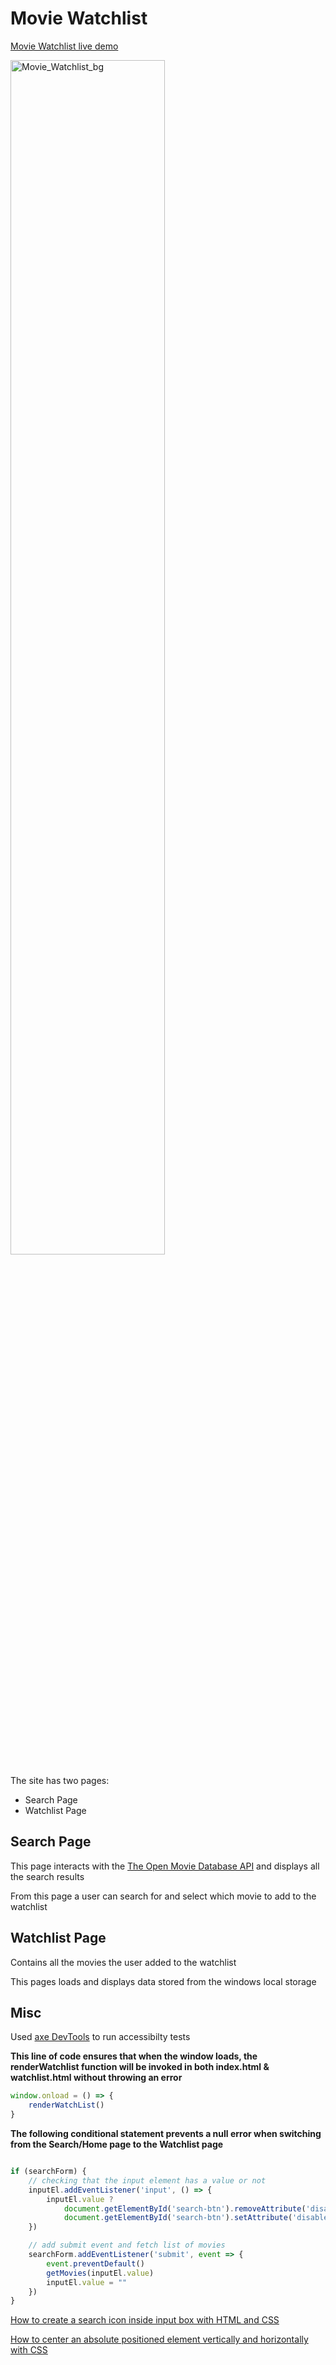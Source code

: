 # Movie Watchlist
[Movie Watchlist live demo](https://nsm722.github.io/Movie-Watchlist/ "visit site")

<img width="70%" alt="Movie_Watchlist_bg" src="https://user-images.githubusercontent.com/83452606/215103002-f01c7659-a550-4547-881c-eb0c9f9022be.png">


The site has two pages:
  - Search Page
  - Watchlist Page

## Search Page

This page interacts with the [The Open Movie Database API]("https://www.omdbapi.com/" "Read Docs") and displays all the search results

From this page a user can search for and select which movie to add to the watchlist


## Watchlist Page

Contains all the movies the user added to the watchlist

This pages loads and displays data stored from the windows local storage 


## Misc

Used [axe DevTools](https://deque.com/axe/devtools/ "Read docs") to run accessibilty tests

**This line of code ensures that when the window loads, the renderWatchlist function will be invoked in both index.html & watchlist.html without throwing an error**
```javascript
window.onload = () => {
	renderWatchList()
}
```

**The following conditional statement prevents a null error when switching from the Search/Home page to the Watchlist page**

```javascript

if (searchForm) {
	// checking that the input element has a value or not
	inputEl.addEventListener('input', () => {
		inputEl.value ?
			document.getElementById('search-btn').removeAttribute('disabled') :
			document.getElementById('search-btn').setAttribute('disabled', true)
	})

	// add submit event and fetch list of movies
	searchForm.addEventListener('submit', event => {
		event.preventDefault()
		getMovies(inputEl.value)
		inputEl.value = ""
	})
}
```

[How to create a search icon inside input box with HTML and CSS](https://nikitahl.com/search-icon-inside-input "Read More")

[How to center an absolute positioned element vertically and horizontally with CSS](https://www.freecodecamp.org/news/how-to-center-an-absolute-positioned-element/ "Read More")
